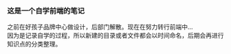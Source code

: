 ### 这是一个自学前端的笔记
之前在好孩子品牌中心做设计，后部门解散。现在在努力转行前端中...<br/>
因为是记录自学的过程，所以新建的目录或者文件都会以时间命名，后期会再进行知识点的分类整理。
